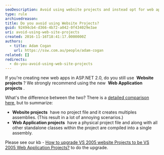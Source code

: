 ```yaml
---
seoDescription: Avoid using website projects and instead opt for web application projects, which provide a single assembly compilation and improved project management.
type: rule
archivedreason:
title: Do you avoid using Website Projects?
guid: 92494cb4-d366-4b72-a042-0f434029e3ae
uri: avoid-using-web-site-projects
created: 2016-11-16T18:41:17.0000000Z
authors:
  - title: Adam Cogan
    url: https://ssw.com.au/people/adam-cogan
related: []
redirects:
  - do-you-avoid-using-web-site-projects
---
```


If you're creating new web apps in ASP.NET 2.0, do you still use  **Website projects** ? We strongly recommend using the new  **Web Application projects** .

What's the difference between the two? There is a [detailed comparison here](https://msdn.microsoft.com/en-us/library/aa730880%28VS.80%29.aspx#wapp_topic5), but to summarize:

<!--endintro-->

* **Website projects**  have no project file and it creates multiples assemblies. (This result in a lot of annoying scenarios.)
* **Web Application projects**  have a physical project file and along with all other standalone classes within the project are compiled into a single assembly.

Please see our kb - [How to upgrade VS 2005 website Projects to be VS 2005 Web Application Projects?](https://www.ssw.com.au/ssw/KB/KB.aspx?KBID=Q1993822) to do the upgrade.
